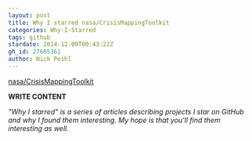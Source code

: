```yaml
---
layout: post
title: Why I starred nasa/CrisisMappingToolkit
categories: Why-I-Starred
tags: github
stardate: 2014-12-09T00:43:22Z
gh_id: 27605361
author: Nick Peihl
---
```


[nasa/CrisisMappingToolkit](star.repo.html_url)

**WRITE CONTENT**

*"Why I starred" is a series of articles describing projects I star on GitHub and why I found them interesting. My hope is that you'll find them interesting as well.*


